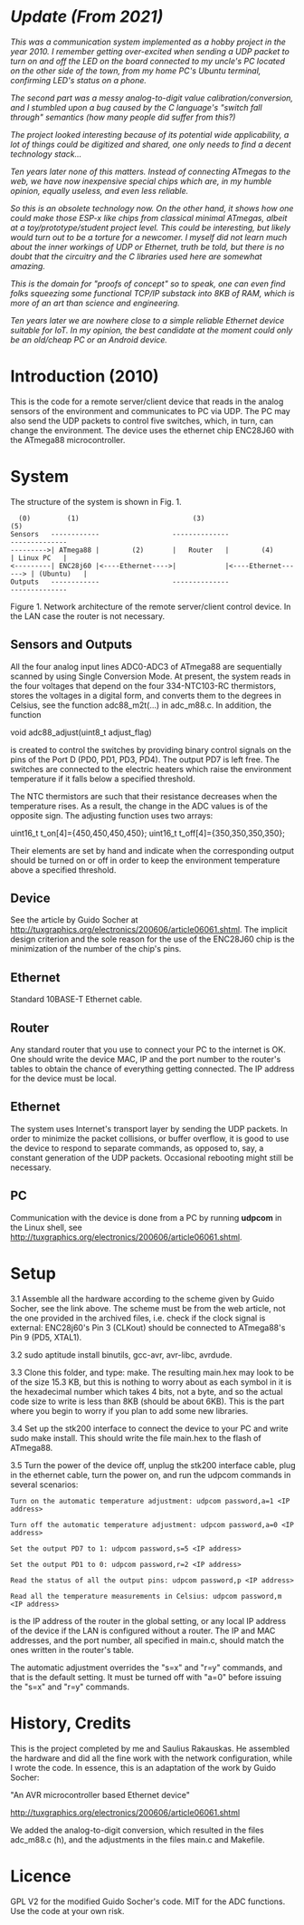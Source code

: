# <i> Update (From 2021)

This was a communication system implemented as a hobby project in the year 2010. I remember getting over-excited 
when sending a UDP packet to turn on and off the LED on the board connected to my uncle's PC located on
the other side of the town, from my home PC's Ubuntu terminal, confirming LED's status on a phone.

The second part was a messy analog-to-digit value calibration/conversion, and I stumbled upon a bug caused 
by the C language's "switch fall through" semantics (how many people did suffer from this?)

The project looked interesting because of its potential wide applicability, a lot of things could be digitized 
and shared, one only needs to find a decent technology stack... 

Ten years later none of this matters. Instead of connecting ATmegas to the web, 
we have now inexpensive special chips which are, in my humble opinion, equally useless, and even less reliable.

So this is an obsolete technology now. On the other hand, it shows how one could make those ESP-x like chips 
from classical minimal ATmegas, albeit at a toy/prototype/student project level. This could be interesting, 
but likely would turn out to be a torture for a newcomer. I myself did not learn much about the inner workings of UDP or 
Ethernet, truth be told, but there is no doubt that the circuitry and the C libraries used here are somewhat amazing. 

This is the domain for "proofs of concept" so to speak, one can even find folks squeezing some functional TCP/IP substack 
into 8KB of RAM, which is more of an art than science and engineering.

Ten years later we are nowhere close to a simple reliable Ethernet device suitable for IoT. In my opinion, the best candidate 
at the moment could only be an old/cheap PC or an Android device.</i>


# Introduction (2010)


This is the code for a remote server/client device that reads in the analog sensors of the environment and 
communicates to PC via UDP. The PC may also send the UDP packets to control five switches, which, in turn, can change 
the environment. The device uses the ethernet chip ENC28J60 with the ATmega88 microcontroller. 

# System

The structure of the system is shown in Fig. 1.

      (0)         (1)                            (3)                                (5)
    Sensors   ------------                  --------------                     --------------
    --------->| ATmega88 |        (2)       |   Router   |        (4)          | Linux PC   |
    <---------| ENC28j60 |<----Ethernet---->|            |<----Ethernet------> | (Ubuntu)   |
    Outputs   ------------                  --------------                     --------------

Figure 1. Network architecture of the remote server/client control device. In the LAN case 
          the router is not necessary.


## Sensors and Outputs

All the four analog input lines ADC0-ADC3 of ATmega88 are sequentially scanned by using Single Conversion 
Mode. At present, the system reads in the four voltages that depend on the four 334-NTC103-RC thermistors, 
stores the voltages in a digital form, and converts them to the degrees in Celsius, see the function 
adc88_m2t(...) in adc_m88.c. In addition, the function

void adc88_adjust(uint8_t adjust_flag)

is created to control the switches by providing binary control signals on the pins of the Port D 
(PD0, PD1, PD3, PD4). The output PD7 is left free. The switches are connected to the electric heaters which 
raise the environment temperature if it falls below a specified threshold.

The NTC thermistors are such that their resistance decreases when the temperature rises. As a result, the 
change in the ADC values is of the opposite sign. The adjusting function uses two arrays:

uint16_t t_on[4]={450,450,450,450};
uint16_t t_off[4]={350,350,350,350}; 

Their elements are set by hand and indicate when the corresponding output should be turned on or off in order to keep the environment temperature above a specified threshold.

## Device

See the article by Guido Socher at http://tuxgraphics.org/electronics/200606/article06061.shtml.
The implicit design criterion and the sole reason for the use of the ENC28J60 chip is the minimization of 
the number of the chip's pins.

## Ethernet

Standard 10BASE-T Ethernet cable.

## Router

Any standard router that you use to connect your PC to the internet is OK. One should write the device MAC, 
IP and the port number to the router's tables to obtain the chance of everything getting connected. 
The IP address for the device must be local.

## Ethernet

The system uses Internet's transport layer by sending the UDP packets. In order to minimize the packet 
collisions, or buffer overflow, it is good to use the device to respond to separate commands, 
as opposed to, say, a constant generation of the UDP packets. Occasional rebooting might still be necessary.

## PC

Communication with the device is done from a PC by running **udpcom** in the Linux shell, see
http://tuxgraphics.org/electronics/200606/article06061.shtml.

# Setup

3.1 Assemble all the hardware according to the scheme given by Guido Socher, see the link above. The scheme must be from the web article, not the one provided in the archived files, i.e. check if the clock signal is external: ENC28j60's Pin 3 (CLKout) should be connected to ATmega88's Pin 9 (PD5, XTAL1).

3.2 sudo aptitude install binutils, gcc-avr, avr-libc, avrdude.

3.3 Clone this folder, and type: make. The resulting main.hex may look to be of the size 15.3 KB, but this is
nothing to worry about as each symbol in it is the hexadecimal number which takes 4 bits, not a byte, and so 
the  actual code size to write is less than 8KB (should be about 6KB). This is the part where you begin 
to worry if you  plan to add some new libraries.

3.4 Set up the stk200 interface to connect the device to your PC and write sudo make install. 
This should write the file main.hex to the flash of ATmega88.

3.5 Turn the power of the device off, unplug the stk200 interface cable, plug in the ethernet cable, turn
the power on, and run the udpcom commands in several scenarios:

	Turn on the automatic temperature adjustment: udpcom password,a=1 <IP address>
	
	Turn off the automatic temperature adjustment: udpcom password,a=0 <IP address>

	Set the output PD7 to 1: udpcom password,s=5 <IP address>
	
	Set the output PD1 to 0: udpcom password,r=2 <IP address>
	
	Read the status of all the output pins: udpcom password,p <IP address>
	
	Read all the temperature measurements in Celsius: udpcom password,m <IP address>
	
<IP address> is the IP address of the router in the global setting, or any local IP address of the device if 
the LAN is configured without a router. The IP and MAC addresses, and the port number, all specified 
in main.c, should match the ones written in the router's table.

The automatic adjustment overrides the "s=x" and "r=y" commands, and that is the default setting. It must 
be turned off with "a=0" before issuing the "s=x" and "r=y" commands.
	
# History, Credits

This is the project completed by me and Saulius Rakauskas. He assembled the hardware and did all the fine work
with the network configuration, while I wrote the code. In essence, this is an adaptation of the work 
by Guido Socher:

"An AVR microcontroller based Ethernet device"

http://tuxgraphics.org/electronics/200606/article06061.shtml

We added the analog-to-digit conversion, which resulted in the files adc_m88.c (h), and the adjustments in the 
files main.c and Makefile.

# Licence

GPL V2 for the modified Guido Socher's code. MIT for the ADC functions. Use the code at your own risk.
